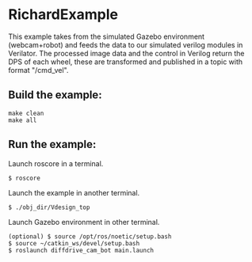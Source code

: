 # RichardExample
This example takes from the simulated Gazebo environment (webcam+robot) and feeds the data to our simulated verilog modules in Verilator. 
The processed image data and the control in Verilog return the DPS of each wheel, these are transformed and published in a topic with format "/cmd_vel".

## Build the example:
	make clean
	make all

## Run the example:

Launch roscore in a terminal.
```
$ roscore
```
Launch the example in another terminal.
```
$ ./obj_dir/Vdesign_top
```
Launch Gazebo environment in other terminal.
```
(optional) $ source /opt/ros/noetic/setup.bash
$ source ~/catkin_ws/devel/setup.bash
$ roslaunch diffdrive_cam_bot main.launch
```